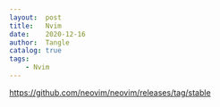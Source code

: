 ```yaml
---
layout:  post
title:   Nvim
date:    2020-12-16
author:  Tangle
catalog: true
tags:
    - Nvim
---
```


<https://github.com/neovim/neovim/releases/tag/stable>
